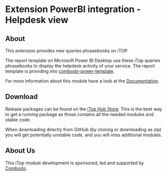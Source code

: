 # Extension PowerBI integration - Helpdesk view

## About

This extension provides new queries phrasebooks on iTOP.

The report template on Microsoft Power BI Desktop use these iTop queries phrasebooks to display the helpdesk activity of your service.
The report template is providing into [combodo-power-template](https://github.com/Combodo/combodo-powerbi-template).

For more information about this module have a look at the [Documentation](https://www.itophub.io/wiki/page?id=extensions:combodo-powerbi-integration).

## Download

Release packages can be found on the [iTop Hub Store](https://store.itophub.io/en_US/taxons/all-extensions). This is the best way to get a
running package as those contains all the needed modules and stable code.

When downloading directly from GitHub (by cloning or downloading as zip) you will get potentially unstable code, and you will miss
additional modules.

## About Us

This iTop module development is sponsored, led and supported by [Combodo](https://www.combodo.com).
